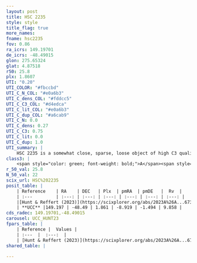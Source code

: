 ```yaml
---
layout: post
title: HSC 2235
style: style
title_flag: true
more_names: 
fname: hsc2235
fov: 0.86
ra_icrs: 149.19701
de_icrs: -48.49015
glon: 275.65324
glat: 4.87518
r50: 25.8
plx: 1.8607
UTI: "0.20"
UTI_COLOR: "#fbccbd"
UTI_C_N_COL: "#e0a6b3"
UTI_C_dens_COL: "#fddcc5"
UTI_C_C3_COL: "#d4edca"
UTI_C_lit_COL: "#e0a6b3"
UTI_C_dup_COL: "#a6cab9"
UTI_C_N: 0.0
UTI_C_dens: 0.27
UTI_C_C3: 0.75
UTI_C_lit: 0.0
UTI_C_dup: 1.0
UTI_summary: |
    HSC 2235 is a somewhat close, sparse, loose object of high C3 quality. It was recently reported in the literature.<br><br><span style="color: #99180f; font-weight: bold;">Warning: </span>contains less than 25 stars with <i>P>0.5</i> estimated.
class3: |
    <span style="color: green; font-weight: bold;">A</span><span style="color: #FFC300; font-weight: bold;">B</span>
r_50_val: 25.8
N_50_val: 22
scix_url: HSC%202235
posit_table: |
    | Reference    | RA    | DEC   | Plx  | pmRA  | pmDE   |  Rv  |
    | :---         | :---: | :---: | :---: | :---: | :---: | :---: |
    |[Hunt & Reffert (2023)](https://scixplorer.org/abs/2023A%26A...673A.114H) | 149.416 | -48.393 | 1.871 | -8.881 | -1.559 | 7.197 |
    | **UCC** |149.197 | -48.49 | 1.861 | -8.919 | -1.494 | 9.858 | 
cds_radec: 149.19701,-48.49015
carousel: UCC_HUNT23
fpars_table: |
    | Reference |  Values |
    | :---  |  :---:  |
    | [Hunt & Reffert (2023)](https://scixplorer.org/abs/2023A%26A...673A.114H) | `AV50=0.137, diffAV50=0.392, MOD50=8.576, logAge50=7.136` |
shared_table: |
    
---
```

